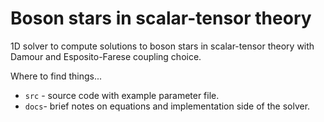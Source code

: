 # Boson stars in scalar-tensor theory

1D solver to compute solutions to boson stars in scalar-tensor theory with Damour and Esposito-Farese coupling choice.

Where to find things...
 * ``` src ``` - source code with example parameter file.
 * ``` docs ```- brief notes on equations and implementation side of the solver.
